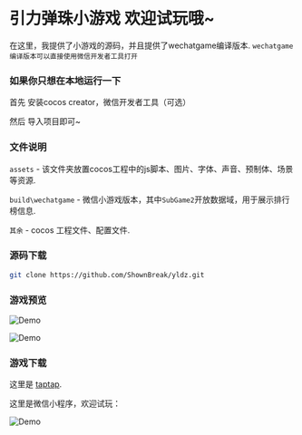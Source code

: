 # 引力弹珠小游戏 欢迎试玩哦~

在这里，我提供了小游戏的源码，并且提供了wechatgame编译版本.
`wechatgame编译版本可以直接使用微信开发者工具打开`

### 如果你只想在本地运行一下

首先 安装cocos creator，微信开发者工具（可选）

然后 导入项目即可~

### 文件说明

`assets` - 该文件夹放置cocos工程中的js脚本、图片、字体、声音、预制体、场景等资源.

`build\wechatgame` - 微信小游戏版本，其中`SubGame2`开放数据域，用于展示排行榜信息.

`其余` - cocos 工程文件、配置文件.

### 源码下载

```bash
git clone https://github.com/ShownBreak/yldz.git
```

### 游戏预览

![Demo](https://www.ldfangqi.cn/yinlidanzhures/res/tupian/1.png)

![Demo](https://www.ldfangqi.cn/yinlidanzhures/res/tupian/22.jpg)



### 游戏下载

这里是 [taptap](https://www.taptap.com/app/155417).

这里是微信小程序，欢迎试玩：

![Demo](https://www.ldfangqi.cn/yinlidanzhures/res/tupian/33.jpg)


